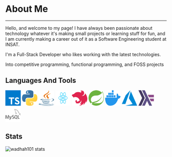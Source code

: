 # About Me

<hr/>
Hello, and welcome to my page! I have always been passionate about technology whatever it's making small projects or learning stuff for fun, and I am currently making a career out of it as a Software Engineering student at INSAT.

I'm a Full-Stack Developer who likes working with the latest technologies.

Into competitive programming, functional programming, and FOSS projects

## Languages And Tools

<img src="icons/typescript.svg" alt="typescript"  width="48" height="48">
<img src="icons/python.svg" alt="python"  width="48" height="48">
<img src="icons/java.svg" alt="java"  width="48" height="48">
<img src="icons/React.svg" alt="React"  width="48" height="48">
<img src="icons/nestjs.svg" alt="nestjs"  width="48" height="48">
<img src="icons/spring.svg" alt="spring"  width="48" height="48">

<img src="icons/docker.svg" alt="docker"  width="48" height="48">

<img src="icons/azure.svg" alt="azure"  width="48" height="48">
<img src="icons/haskell.svg" alt="haskell"  width="48" height="48">
<img src="icons/mysql.svg" alt="mysql"  width="48" height="48">

## Stats

![wadhah101 stats](https://github-readme-stats.vercel.app/api?username=wadhah101&show_icons=true)
